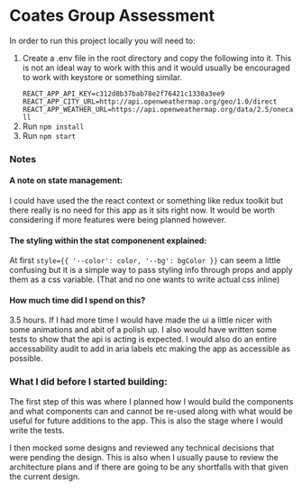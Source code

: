 <h1>Coates Group Assessment</h1>

<p>In order to run this project locally you will need to:</p>
<ol>
<li>Create a .env file in the root directory and copy the following into it. This is not an ideal way to work with this
and it would usually be encouraged to work with keystore or something similar.</li>
<code>
REACT_APP_API_KEY=c312d8b37bab78e2f76421c1330a3ee9
REACT_APP_CITY_URL=http://api.openweathermap.org/geo/1.0/direct
REACT_APP_WEATHER_URL=https://api.openweathermap.org/data/2.5/onecall
</code>
<li>Run <code>npm install</code> </li>
<li>Run <code>npm start </code></li>
</ol>

<h3>Notes</h3>
<h4>A note on state management:</h4><p> I could have used the the react context or something like redux toolkit but there really is no need for this app as it sits right now. It would be worth considering if more features were being planned however.</p>

<h4>The styling within the stat componenent explained:</h4>
<p>At first <code>style={{ '--color': color, '--bg': bgColor }}</code> can seem a little confusing but it is a simple way to pass styling info through props and apply them as a css variable. (That and no one wants to write actual css inline)</p>

<h4>How much time did I spend on this?</h4>
<p> 3.5 hours. If I had more time I would have made the ui a little nicer with some animations and abit of a polish up. I also would have written some tests to show that the api is acting is expected. I would also do an entire accessability audit to add in aria labels etc making the app as accessible as possible.</p>

<h3>What I did before I started building:</h3>
<p>The first step of this was where I planned how I would build the components and what components can and cannot be re-used along with what would be useful for future additions to the app. This is also the stage where I would write the tests.<p>
<p>I then mocked some designs and reviewed any technical decisions that were pending the design. This is also when I usually pause to review the architecture plans and if there are going to be any shortfalls with that given the current design.</p>
